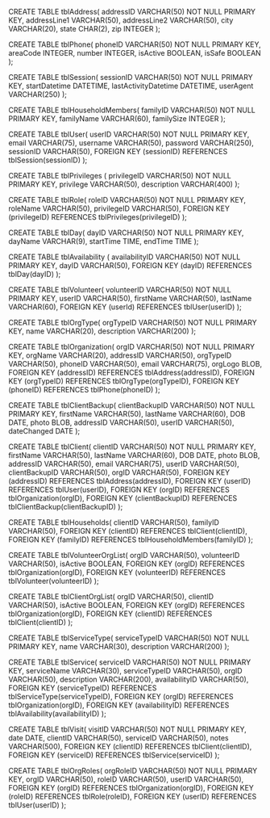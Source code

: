 CREATE TABLE tblAddress(
    addressID VARCHAR(50) NOT NULL PRIMARY KEY,
    addressLine1 VARCHAR(50),
    addressLine2 VARCHAR(50),
    city VARCHAR(20),
    state CHAR(2),
    zip INTEGER
);

CREATE TABLE tblPhone(
    phoneID VARCHAR(50) NOT NULL PRIMARY KEY,
    areaCode INTEGER,
    number INTEGER,
    isActive BOOLEAN,
    isSafe BOOLEAN
);

CREATE TABLE tblSession(
    sessionID VARCHAR(50) NOT NULL PRIMARY KEY,
    startDatetime DATETIME,
    lastActivityDatetime DATETIME,
    userAgent VARCHAR(250)
);

CREATE TABLE tblHouseholdMembers( 
    familyID VARCHAR(50) NOT NULL PRIMARY KEY, 
    familyName VARCHAR(60), 
    familySize INTEGER
    );

CREATE TABLE tblUser(
    userID VARCHAR(50) NOT NULL PRIMARY KEY,
    email VARCHAR(75),
    username VARCHAR(50),
    password VARCHAR(250),
    sessionID VARCHAR(50),
    FOREIGN KEY (sessionID) REFERENCES tblSession(sessionID)
    );

CREATE TABLE tblPrivileges (
    privilegeID VARCHAR(50) NOT NULL PRIMARY KEY,
    privilege VARCHAR(50),
    description VARCHAR(400)
    );

CREATE TABLE tblRole(
    roleID VARCHAR(50) NOT NULL PRIMARY KEY,
    roleName VARCHAR(50),
    privilegeID VARCHAR(50),
    FOREIGN KEY (privilegeID) REFERENCES tblPrivileges(privilegeID)
    );

CREATE TABLE tblDay(
    dayID VARCHAR(50) NOT NULL PRIMARY KEY,
    dayName VARCHAR(9),
    startTime TIME,
    endTime TIME
    );

CREATE TABLE tblAvailability (
    availabilityID VARCHAR(50) NOT NULL PRIMARY KEY,
    dayID VARCHAR(50),
    FOREIGN KEY (dayID) REFERENCES tblDay(dayID)
    );

CREATE TABLE tblVolunteer(
    volunteerID VARCHAR(50) NOT NULL PRIMARY KEY,
    userID VARCHAR(50),
    firstName VARCHAR(50),
    lastName VARCHAR(60),
    FOREIGN KEY (userId) REFERENCES tblUser(userID)
    );

CREATE TABLE tblOrgType(
    orgTypeID VARCHAR(50) NOT NULL PRIMARY KEY,
    name VARCHAR(20),
    description VARCHAR(200)
    );

CREATE TABLE tblOrganization(
    orgID VARCHAR(50) NOT NULL PRIMARY KEY,
    orgName VARCHAR(20),
    addressID VARCHAR(50),
    orgTypeID VARCHAR(50),
    phoneID VARCHAR(50),
    email VARCHAR(75),
    orgLogo BLOB,
    FOREIGN KEY (addressID) REFERENCES tblAddress(addressID),
    FOREIGN KEY (orgTypeID) REFERENCES tblOrgType(orgTypeID),
    FOREIGN KEY (phoneID) REFERENCES tblPhone(phoneID)
    );

CREATE TABLE tblClientBackup( 
    clientBackupID VARCHAR(50) NOT NULL PRIMARY KEY, 
    firstName VARCHAR(50), 
    lastName VARCHAR(60), 
    DOB DATE, 
    photo BLOB, 
    addressID VARCHAR(50), 
    userID VARCHAR(50),
    dateChanged DATE
    );

CREATE TABLE tblClient( 
    clientID VARCHAR(50) NOT NULL PRIMARY KEY, 
    firstName VARCHAR(50), 
    lastName VARCHAR(60), 
    DOB DATE, 
    photo BLOB, 
    addressID VARCHAR(50), 
    email VARCHAR(75),
    userID VARCHAR(50),
    clientBackupID VARCHAR(50),
    orgID VARCHAR(50),
    FOREIGN KEY (addressID) REFERENCES tblAddress(addressID),
    FOREIGN KEY (userID) REFERENCES tblUser(userID),
    FOREIGN KEY (orgID) REFERENCES tblOrganization(orgID),
    FOREIGN KEY (clientBackupID) REFERENCES tblClientBackup(clientBackupID)
    );

CREATE TABLE tblHouseholds( 
    clientID VARCHAR(50),
    familyID VARCHAR(50),
    FOREIGN KEY (clientID) REFERENCES tblClient(clientID),
    FOREIGN KEY (familyID) REFERENCES tblHouseholdMembers(familyID)
    );

CREATE TABLE tblVolunteerOrgList(
    orgID VARCHAR(50),
    volunteerID VARCHAR(50),
    isActive BOOLEAN,
    FOREIGN KEY (orgID) REFERENCES tblOrganization(orgID),
    FOREIGN KEY (volunteerID) REFERENCES tblVolunteer(volunteerID)
);

CREATE TABLE tblClientOrgList(
    orgID VARCHAR(50),
    clientID VARCHAR(50),
    isActive BOOLEAN,
    FOREIGN KEY (orgID) REFERENCES tblOrganization(orgID),
    FOREIGN KEY (clientID) REFERENCES tblClient(clientID)
);

CREATE TABLE tblServiceType(
    serviceTypeID VARCHAR(50) NOT NULL PRIMARY KEY,
    name VARCHAR(30),
    description VARCHAR(200)
);

CREATE TABLE tblService(
    serviceID VARCHAR(50) NOT NULL PRIMARY KEY,
    serviceName VARCHAR(30),
    serviceTypeID VARCHAR(50),
    orgID VARCHAR(50),
    description VARCHAR(200),
    availabilityID VARCHAR(50),
    FOREIGN KEY (serviceTypeID) REFERENCES tblServiceType(serviceTypeID),
    FOREIGN KEY (orgID) REFERENCES tblOrganization(orgID),
    FOREIGN KEY (availabilityID) REFERENCES tblAvailability(availabilityID)
);

CREATE TABLE tblVisit(
    visitID VARCHAR(50) NOT NULL PRIMARY KEY,
    date DATE,
    clientID VARCHAR(50),
    serviceID VARCHAR(50),
    notes VARCHAR(500),
    FOREIGN KEY (clientID) REFERENCES tblClient(clientID),
    FOREIGN KEY (serviceID) REFERENCES tblService(serviceID)
);

CREATE TABLE tblOrgRoles(
    orgRoleID VARCHAR(50) NOT NULL PRIMARY KEY,
    orgID VARCHAR(50),
    roleID VARCHAR(50),
    userID VARCHAR(50),
    FOREIGN KEY (orgID) REFERENCES tblOrganization(orgID),
    FOREIGN KEY (roleID) REFERENCES tblRole(roleID),
    FOREIGN KEY (userID) REFERENCES tblUser(userID)
);
